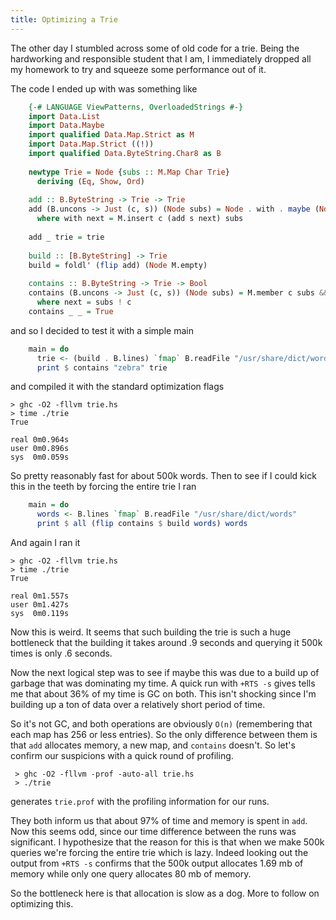 ```yaml
---
title: Optimizing a Trie
---
```


The other day I stumbled across some of old code for a trie. Being the hardworking
and responsible student that I am, I immediately dropped all my homework to try
and squeeze some performance out of it.

The code I ended up with was something like

``` haskell
    {-# LANGUAGE ViewPatterns, OverloadedStrings #-}
    import Data.List
    import Data.Maybe
    import qualified Data.Map.Strict as M
    import Data.Map.Strict ((!))
    import qualified Data.ByteString.Char8 as B
    
    newtype Trie = Node {subs :: M.Map Char Trie}
      deriving (Eq, Show, Ord)
    
    add :: B.ByteString -> Trie -> Trie
    add (B.uncons -> Just (c, s)) (Node subs) = Node . with . maybe (Node M.empty) id $ M.lookup c subs
      where with next = M.insert c (add s next) subs
    
    add _ trie = trie
    
    build :: [B.ByteString] -> Trie
    build = foldl' (flip add) (Node M.empty)
    
    contains :: B.ByteString -> Trie -> Bool
    contains (B.uncons -> Just (c, s)) (Node subs) = M.member c subs && contains s next
      where next = subs ! c
    contains _ _ = True
```

and so I decided to test it with a simple main

``` haskell
    main = do
      trie <- (build . B.lines) `fmap` B.readFile "/usr/share/dict/words"
      print $ contains "zebra" trie
```

and compiled it with the standard optimization flags

    > ghc -O2 -fllvm trie.hs
    > time ./trie
    True

    real 0m0.964s
    user 0m0.896s
    sys  0m0.059s

So pretty reasonably fast for about 500k words. Then to see if I could kick this in the teeth by
forcing the entire trie I ran

``` haskell
    main = do
      words <- B.lines `fmap` B.readFile "/usr/share/dict/words"
      print $ all (flip contains $ build words) words
```

And again I ran it

    > ghc -O2 -fllvm trie.hs
    > time ./trie
    True

    real 0m1.557s
    user 0m1.427s
    sys  0m0.119s

Now this is weird. It seems that such building the trie is such a huge bottleneck that
the building it takes around .9 seconds and querying it 500k times is only .6 seconds.

Now the next logical step was to see if maybe this was due to a build up of garbage that
was dominating my time. A quick run with `+RTS -s` gives tells me that about 36% of my time is
GC on both. This isn't shocking since I'm building up a ton of data over a relatively short period of time.

So it's not GC, and both operations are obviously `O(n)` (remembering that each map has 256 or less entries).
So the only difference between them is that `add` allocates memory, a new map, and `contains` doesn't.
So let's confirm our suspicions with a quick round of profiling.

     > ghc -O2 -fllvm -prof -auto-all trie.hs
     > ./trie

generates `trie.prof` with the profiling information for our runs.

They both inform us that about 97% of time and memory is spent in `add`. Now this
seems odd, since our time difference between the runs was significant. I hypothesize that
the reason for this is that when we make 500k queries we're forcing the entire trie which
is lazy. Indeed looking out the output from `+RTS -s` confirms that the 500k output allocates
1.69 mb of memory while only one query allocates 80 mb of memory.

So the bottleneck here is that allocation is slow as a dog. More to follow on optimizing this.
